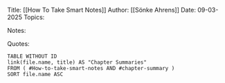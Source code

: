 Title: [[How To Take Smart Notes]]
Author: [[Sönke Ahrens]]
Date: 09-03-2025
Topics: 

Notes: 

Quotes: 

```dataview  
TABLE WITHOUT ID  
link(file.name, title) AS "Chapter Summaries"  
FROM ( #How-to-take-smart-notes AND #chapter-summary )  
SORT file.name ASC  
```